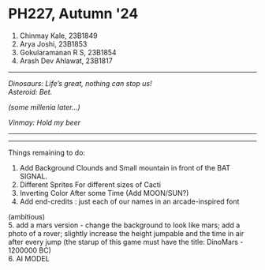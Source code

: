 # PH227, Autumn '24
1. Chinmay Kale, 23B1849
2. Arya Joshi, 23B1853
3. Gokularamanan R S, 23B1854
4. Arash Dev Ahlawat, 23B1817

***

_Dinosaurs: Life’s great, nothing can stop us!_ <br>
_Asteroid: Bet._

_(some millenia later...)_

_Vinmay: Hold my beer_

***

***
Things remaining to do:
1. Add Background Clounds and Small mountain in front of the BAT SIGNAL.
2. Different Sprites For different sizes of Cacti
3. Inverting Color After some Time (Add MOON/SUN?)
4. Add end-credits : just each of our names in an arcade-inspired font <br>

(ambitious) <br>
5. add a mars version - change the background to look like mars; add a photo of a rover; slightly increase the height jumpable and the time in air after every jump (the starup of this game must have the title: DinoMars - 1200000 BC) <br>
6. AI MODEL <br> 
